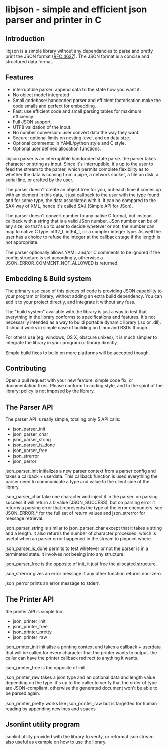 libjson - simple and efficient json parser and printer in C
===========================================================

Introduction
------------

libjson is a simple library without any dependancies to parse and pretty print
the JSON format ([RFC 4627](https://www.ietf.org/rfc/rfc4627.txt)). The JSON format is a concise and structured data
format.

Features
--------

* interruptible parser: append data to the state how you want it.
* No object model integrated
* Small codebase: handcoded parser and efficient factorisation make the code smalls and perfect for embedding.
* Fast: use efficient code and small parsing tables for maximum efficiency.
* Full JSON support.
* UTF8 validation of the input.
* No number conversion: user convert data the way they want.
* Secure: optional limits on nesting level, and on data size.
* Optional comments: in YAML/python style and C style.
* Optional user defined allocation functions.

libjson parser is an interruptible handcoded state parse. the parser takes
character or string as input. Since it's interruptible, it's up to the
user to feed the stream to the parser, which permits complete flexibility
as to whether the data is coming from a pipe, a network socket, a file on disk,
a serial line, or crafted by the user.

The parser doesn't create an object tree for you, but each time it comes up
with an element in this data, it just callback to the user with the type found and
for some type, the data associated with it. It can be compared to the SAX way of XML,
hence it's called SAJ (Simple API for JSon).

The parser doesn't convert number to any native C format, but instead callback
with a string that is a valid JSon number. JSon number can be of any size,
so that's up to user to decide whetever or not, the number can map to native C type
int32\_t, int64\_t, or a complex integer type. As well the user has a choice to
refuse the integer at the callback stage if the length is not appropriate.

The parser optionally allows YAML and/or C comments to be ignored if the config
structure is set accordingly, otherwise a JSON\_ERROR\_COMMENT\_NOT\_ALLOWED is returned.

Embedding & Build system
------------------------

The primary use case of this pieces of code is providing JSON capability to
your program or library, without adding an extra build dependency.  You can add
it to your project directly, and integrate it without any fuss.

The \"build system\" available with the library is just a way to test that
everything in the library conforms to specifications and features. It's not
necessarily intended as a way to build portable dynamic library (.so or .dll).
It should works in simple case of building on Linux and BSDs though.

For others use (eg. windows, OS X, obscure unixes), it is much simpler to
integrate the library in your program or library directly.

Simple build fixes to build on more platforms will be accepted though.

Contributing
------------

Open a pull request with your new feature, simple code fix, or documentation
fixes. Please conform to coding style, and to the spirit of the library:
policy is not imposed by the library.

The Parser API
--------------

The parser API is really simple, totaling only 5 API calls:

 * json\_parser\_init
 * json\_parser\_char
 * json\_parser\_string
 * json\_parser\_is\_done
 * json\_parser\_free
 * json\_strerror
 * json\_perror

json\_parser\_init initializes a new parser context from a parser config and
takes a callback + userdata. This callback function is used everything the
parser need to communicate a type and value to the client side of the library.

json\_parser\_char take one character and inject it in the parser. on parsing
success it will return a 0 value (JSON\_SUCCESS), but on parsing error it returns a parsing
error that represents the type of the error encounters. see JSON\_ERROR\_\*
for the full set of return values and json\_strerror for message retrieval.

json\_parser\_string is similar to json\_parser\_char except that it takes a string
and a length.  it also returns the number of character processed, which is
useful when an parser error happened in the stream to pinpoint where.

json\_parser\_is\_done permits to test whetever or not the parser is in a
terminated state. it involves not beeing into any structure.

json\_parser\_free is the opposite of init, it just free the allocated structure.

json\_strerror gives an error message if any other function returns non-zero.

json\_perror prints an error message to stderr.

The Printer API
---------------

the printer API is simple too:

 * json\_printer\_init
 * json\_printer\_free
 * json\_printer\_pretty
 * json\_printer\_raw

json\_printer\_init initialise a printing context and takes a callback + userdata
that will be called for every character that the printer wants to output. the
caller can have the printer callback redirect to anything it wants.

json\_printer\_free is the opposite of init

json\_printer\_raw takes a json type and an optional data and length value
depending on the type. it's up to the caller to verify that the order of type
are JSON-compliant, otherwise the generated document won't be able to be parsed
again.

json\_printer\_pretty works like json\_printer\_raw but is targetted for human
reading by appending newlines and spaces

Jsonlint utility program
------------------------

jsonlint utility provided with the library to verify, or reformat json stream.
also useful as example on how to use the library.
